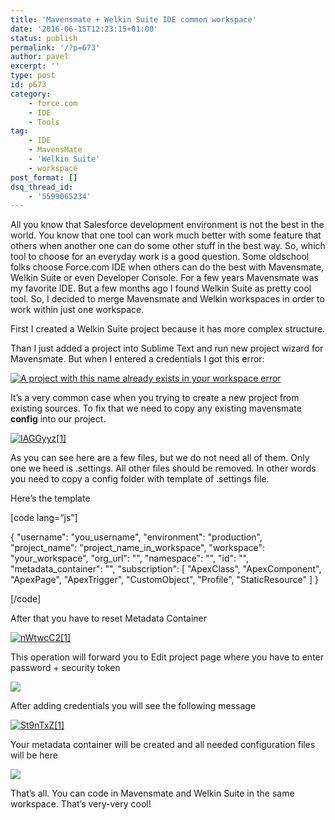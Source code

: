 ```yaml
---
title: 'Mavensmate + Welkin Suite IDE common workspace'
date: '2016-06-15T12:23:15+01:00'
status: publish
permalink: '/?p=673'
author: pavel
excerpt: ''
type: post
id: p673
category:
    - force.com
    - IDE
    - Tools
tag:
    - IDE
    - MavensMate
    - 'Welkin Suite'
    - workspace
post_format: []
dsq_thread_id:
    - '5599065234'
---
```

All you know that Salesforce development environment is not the best in the world. You know that one tool can work much better with some feature that others when another one can do some other stuff in the best way. So, which tool to choose for an everyday work is a good question. Some oldschool folks choose Force.com IDE when others can do the best with Mavensmate, Welkin Suite or even Developer Console. For a few years Mavensmate was my favorite IDE. But a few months ago I found Welkin Suite as pretty cool tool. So, I decided to merge Mavensmate and Welkin workspaces in order to work within just one workspace.

First I created a Welkin Suite project because it has more complex structure.

Than I just added a project into Sublime Text and run new project wizard for Mavensmate. But when I entered a credentials I got this error:

[![A project with this name already exists in your workspace error](https://www.pavelslepenkov.info/wp-content/uploads/2016/06/2aokNcz1.png)](http://www.pavelslepenkov.info/wp-content/uploads/2016/06/2aokNcz1.png)

It’s a very common case when you trying to create a new project from existing sources. To fix that we need to copy any existing mavensmate **config** into our project.

[![IAGGyyz[1]](https://www.pavelslepenkov.info/wp-content/uploads/2016/06/IAGGyyz1.png)](http://www.pavelslepenkov.info/wp-content/uploads/2016/06/IAGGyyz1.png)

As you can see here are a few files, but we do not need all of them. Only one we heed is .settings. All other files should be removed. In other words you need to copy a config folder with template of .settings file.

Here’s the template

\[code lang=”js”\]

{
 "username": "you\_username",
 "environment": "production",
 "project\_name": "project\_name\_in\_workspace",
 "workspace": "your\_workspace",
 "org\_url": "",
 "namespace": "",
 "id": "",
 "metadata\_container": "",
 "subscription": \[
 "ApexClass",
 "ApexComponent",
 "ApexPage",
 "ApexTrigger",
 "CustomObject",
 "Profile",
 "StaticResource"
 \]
}

\[/code\]

After that you have to reset Metadata Container

[![nWtwcC2[1]](https://www.pavelslepenkov.info/wp-content/uploads/2016/06/nWtwcC21.png)](http://www.pavelslepenkov.info/wp-content/uploads/2016/06/nWtwcC21.png)

This operation will forward you to Edit project page where you have to enter password + security token

[![](https://www.pavelslepenkov.info/wp-content/uploads/2016/06/cZuDKvx1.png)](http://www.pavelslepenkov.info/wp-content/uploads/2016/06/cZuDKvx1.png)

After adding credentials you will see the following message

[![St9nTxZ[1]](https://www.pavelslepenkov.info/wp-content/uploads/2016/06/St9nTxZ1.png)](http://www.pavelslepenkov.info/wp-content/uploads/2016/06/St9nTxZ1.png)

Your metadata container will be created and all needed configuration files will be here

[![](https://www.pavelslepenkov.info/wp-content/uploads/2016/06/dbaTOIJ1.png)](http://www.pavelslepenkov.info/wp-content/uploads/2016/06/dbaTOIJ1.png)

That’s all. You can code in Mavensmate and Welkin Suite in the same workspace. That’s very-very cool!